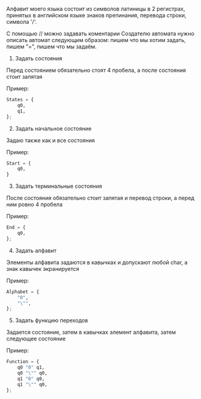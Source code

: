 Алфавит моего языка состоит из символов латиницы в 2 регистрах, принятых в английском языке знаков препинания, перевода строки, символа '/'. 

С помощью // можно задавать коментарии
Создателю автомата нужно описать автомат следующим образом: пишем что мы хотим задать, пишем "=", пишем что мы задаём.


1. Задать состояния 

Перед состоянием обязательно стоят 4 пробела, а после состояния стоит запятая 

Пример:
```python
States = {
    q0, 
    q1,
};
```
2. Задать начальное состояние

Задаю также как и все состояния

Пример:
```python
Start = {
    q0,
}
```
3. Задать терминальные состояния

После состояния обязательно стоит запятая и перевод строки, а перед ним ровно 4 пробела

Пример:
```python
End = {
    q0,
};
```
4. Задать алфавит

Элементы алфавита задаются в кавычках и допускают любой char, а знак кавычек экранируется

Пример:
```python
Alphabet = {
    "0",
    "\"",
};
```
5. Задать функцию переходов

Задается состояние, затем в кавычках элемент алфавита, затем следующее состояние

Пример:
```python
Function = {
    q0 "0" q1,
    q0 "\"" q0,
    q1 "0" q0,
    q1 "\"" q0,
};
```
